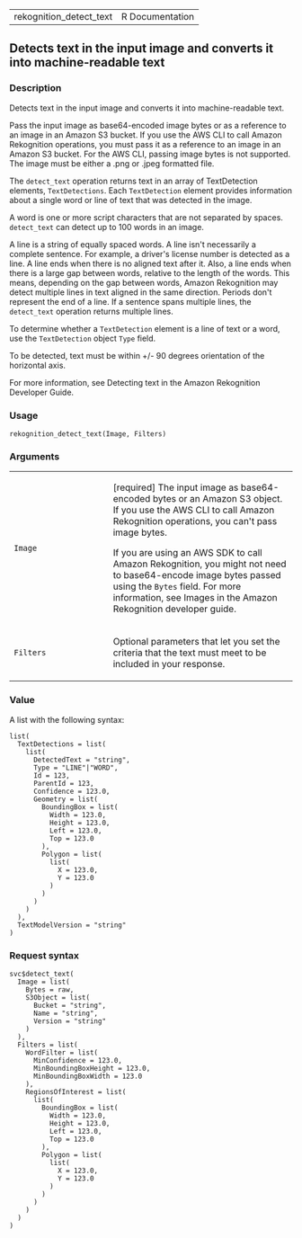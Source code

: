 <table style="width: 100%;">
<tbody>
<tr class="odd">
<td>rekognition_detect_text</td>
<td style="text-align: right;">R Documentation</td>
</tr>
</tbody>
</table>

## Detects text in the input image and converts it into machine-readable text

### Description

Detects text in the input image and converts it into machine-readable
text.

Pass the input image as base64-encoded image bytes or as a reference to
an image in an Amazon S3 bucket. If you use the AWS CLI to call Amazon
Rekognition operations, you must pass it as a reference to an image in
an Amazon S3 bucket. For the AWS CLI, passing image bytes is not
supported. The image must be either a .png or .jpeg formatted file.

The `detect_text` operation returns text in an array of TextDetection
elements, `TextDetections`. Each `TextDetection` element provides
information about a single word or line of text that was detected in the
image.

A word is one or more script characters that are not separated by
spaces. `detect_text` can detect up to 100 words in an image.

A line is a string of equally spaced words. A line isn't necessarily a
complete sentence. For example, a driver's license number is detected as
a line. A line ends when there is no aligned text after it. Also, a line
ends when there is a large gap between words, relative to the length of
the words. This means, depending on the gap between words, Amazon
Rekognition may detect multiple lines in text aligned in the same
direction. Periods don't represent the end of a line. If a sentence
spans multiple lines, the `detect_text` operation returns multiple
lines.

To determine whether a `TextDetection` element is a line of text or a
word, use the `TextDetection` object `Type` field.

To be detected, text must be within +/- 90 degrees orientation of the
horizontal axis.

For more information, see Detecting text in the Amazon Rekognition
Developer Guide.

### Usage

    rekognition_detect_text(Image, Filters)

### Arguments

<table>
<colgroup>
<col style="width: 35%" />
<col style="width: 65%" />
</colgroup>
<tbody>
<tr class="odd">
<td><code id="rekognition_detect_text_:_Image">Image</code></td>
<td><p>[required] The input image as base64-encoded bytes or an Amazon
S3 object. If you use the AWS CLI to call Amazon Rekognition operations,
you can't pass image bytes.</p>
<p>If you are using an AWS SDK to call Amazon Rekognition, you might not
need to base64-encode image bytes passed using the <code>Bytes</code>
field. For more information, see Images in the Amazon Rekognition
developer guide.</p></td>
</tr>
<tr class="even">
<td><code id="rekognition_detect_text_:_Filters">Filters</code></td>
<td><p>Optional parameters that let you set the criteria that the text
must meet to be included in your response.</p></td>
</tr>
</tbody>
</table>

### Value

A list with the following syntax:

    list(
      TextDetections = list(
        list(
          DetectedText = "string",
          Type = "LINE"|"WORD",
          Id = 123,
          ParentId = 123,
          Confidence = 123.0,
          Geometry = list(
            BoundingBox = list(
              Width = 123.0,
              Height = 123.0,
              Left = 123.0,
              Top = 123.0
            ),
            Polygon = list(
              list(
                X = 123.0,
                Y = 123.0
              )
            )
          )
        )
      ),
      TextModelVersion = "string"
    )

### Request syntax

    svc$detect_text(
      Image = list(
        Bytes = raw,
        S3Object = list(
          Bucket = "string",
          Name = "string",
          Version = "string"
        )
      ),
      Filters = list(
        WordFilter = list(
          MinConfidence = 123.0,
          MinBoundingBoxHeight = 123.0,
          MinBoundingBoxWidth = 123.0
        ),
        RegionsOfInterest = list(
          list(
            BoundingBox = list(
              Width = 123.0,
              Height = 123.0,
              Left = 123.0,
              Top = 123.0
            ),
            Polygon = list(
              list(
                X = 123.0,
                Y = 123.0
              )
            )
          )
        )
      )
    )
